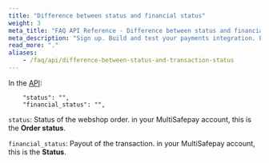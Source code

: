 ```yaml
---
title: "Difference between status and financial status"
weight: 3
meta_title: "FAQ API Reference - Difference between status and financial status - MultiSafepay Docs"
meta_description: "Sign up. Build and test your payments integration. Explore our products and services. Use our API Reference, SDKs, and wrappers. Get support."
read_more: "."
aliases:
    - /faq/api/difference-between-status-and-transaction-status
---
```


In the [API](/api):

```
    "status": "",
    "financial_status": "",
```

`status`: Status of the webshop order. in your MultiSafepay account, this is the **Order status**.

`financial_status`: Payout of the transaction. in your MultiSafepay account, this is the **Status**.

